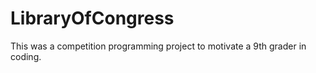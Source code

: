 # LibraryOfCongress

This was a competition programming project to motivate a 9th grader in coding.
